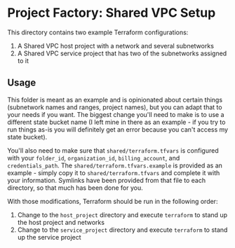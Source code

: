 # Project Factory: Shared VPC Setup

This directory contains two example Terraform configurations:

1. A Shared VPC host project with a network and several subnetworks
2. A Shared VPC service project that has two of the subnetworks assigned to it

## Usage

This folder is meant as an example and is opinionated about certain things
(subnetwork names and ranges, project names), but you can adapt that to your
needs if you want. The biggest change you'll need to make is to use a
different state bucket name (I left mine in there as an example - if you try
to run things as-is you will definitely get an error because you can't access
my state bucket). 

You'll also need to make sure that `shared/terraform.tfvars` is configured with
your `folder_id`, `organization_id`, `billing_account`, and `credentials_path`.
The `shared/terraform.tfvars.example` is provided as an example - simply copy it
to `shared/terraform.tfvars` and complete it with your information. Symlinks have
been provided from that file to each directory, so that much has been done for you.

With those modifications, Terraform should be run in the following order:

1. Change to the `host_project` directory and execute `terraform` to stand up the host project and networks
2. Change to the `service_project` directory and execute `terraform` to stand up the service project


